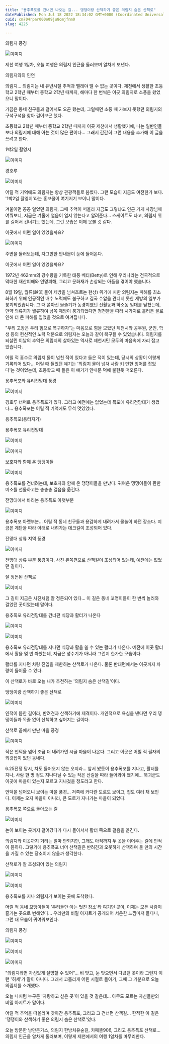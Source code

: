 ```yaml
---
title: "용추폭포를 건너면 나오는 길... 댕댕이랑 산책하기 좋은 의림지 숨은 산책로"
datePublished: Mon Jul 18 2022 18:34:02 GMT+0000 (Coordinated Universal Time)
cuid: cm704rpar000o09ju8omjfnm0
slug: 4225

---
```



의림지 풍경

![이미지](https://cdn.hashnode.com/res/hashnode/image/upload/v1739257052637/fa30329c-b543-4910-8a05-3f66b857476f.jpeg)

제천 여행 1일차, 오늘 여행은 의림지 인근을 둘러보며 알차게 보낸다.

의림지와의 인연

의림지... 의림지는 내 유년시절 추억과 뗄래야 뗄 수 없는 곳이다. 제천에서 생활한 초등학교 2학년 때부터 중학교 2학년 때까지, 해마다 한 번씩은 이곳 의림지로 소풍을 왔었으니 말이다.

가끔은 동네 친구들과 걸어서도 오곤 했는데, 그럴때면 소풍 때 가보지 못했던 의림지의 구석구석을 찾아 걸어보곤 했다.

초등학교 2학년 때부터 중학교 2학년 때까지 이곳 제천에서 생활했기에, 나는 일반인들보다 의림지에 대해 아는 것이 많은 편이다... 그래서 간간히 그런 내용을 추가해 이 글을 쓰려고 한다.

1박2일 촬영지

![이미지](https://cdn.hashnode.com/res/hashnode/image/upload/v1739257054753/1ad90625-9455-4a47-aec7-da60d8944342.jpeg)

경호루

![이미지](https://cdn.hashnode.com/res/hashnode/image/upload/v1739257057022/65dc3701-1363-44bb-a7e1-bb50605e7047.jpeg)

어릴 적 기억에도 의림지는 항상 관광객들로 붐볐다. 그런 모습이 지금도 여전한가 보다. '1박2일 촬영지'라는 홍보물이 여기저기 보이니 말이다.

겨울이면 꽁꽁 얼었던 의림지, 그때 추억이 떠올라 지금도 그렇냐고 인근 가게 사장님께 여쭤보니, 지금은 겨울에 얼음이 얼지 않는다고 알려준다... 스케이트도 타고, 의림지 위를 걸어서 건너기도 했는데, 그런 모습은 이제 못볼 것 같다.

이곳에서 어떤 일이 있었을까요?

![이미지](https://cdn.hashnode.com/res/hashnode/image/upload/v1739257059206/447780bd-8bbf-4331-8c54-1f596b111469.jpeg)

주변을 둘러보는데, 자그만한 안내문이 눈에 들어온다.

이곳에서 어떤 일이 있었을까요?

1972년 462mm의 강수량을 기록한 태풍 베티(Betty)로 인해 우리나라는 전국적으로 막대한 재산피해와 인명피해, 그리고 문화재가 손상되는 아픔을 겪어야 했습니다.

8월 19일, 월류(越流 물이 제방을 넘쳐흐르는 현상) 위기에 처한 의림지는 피해를 최소화하기 위해 인공적인 배수 노력에도 불구하고 결국 수압을 견디지 못한 제방의 일부가 붕괴되었습니다. 그 때 쏟아진 물줄기가 농경지였던 신월동과 하소동 일대를 덮쳤는데, 만약 의류지가 월류하여 남쪽 제방이 붕괴되었다면 청천뜰을 따라 시가지로 흘러든 물로 인해 더 큰 피해를 입었을 것으로 여겨집니다.

"우리 고장은 우리 힘으로 복구하자"는 마음으로 힘을 모았던 제천시와 공무원, 군인, 학생 등의 헌신적인 노력 덕분으로 의림지는 오늘과 같이 복구될 수 있었습니다. 의림지를 되살린 이날의 추억은 의림지의 살아있는 역사로 제천시민 모두의 마음속에 자리 잡고 있습니다.

어릴 적 홍수로 의림지 물이 넘친 적이 있다고 들은 적이 있는데, 당시의 상황이 이렇게 기록되어 있다... 어릴 때 들었던 얘기는 '의림지 물이 넘쳐 사람 키 만한 잉어를 잡았다'는 것이었는데, 초등학교 때 들은 이 얘기가 안내문 덕에 불현듯 떠오른다.

용추폭포와 유리전망대 풍경

![이미지](https://cdn.hashnode.com/res/hashnode/image/upload/v1739257061360/0e6d3cd3-d5b8-4534-a857-fbd419356ae9.jpeg)

경호루 너머로 용추폭포가 있다. 그리고 예전에는 없었는데 폭포에 유리전망대가 생겼다... 용추폭포는 어릴 적 기억에도 무척 멋있었다.

용추폭포(용터지기)

용추폭포 유리전망대

![이미지](https://cdn.hashnode.com/res/hashnode/image/upload/v1739257063755/3614ecb7-2df1-422b-83dd-c8af10973436.jpeg)

![이미지](https://cdn.hashnode.com/res/hashnode/image/upload/v1739257065758/d0ab6f90-9036-4753-925b-1b25599ee3aa.jpeg)

보호자와 함께 온 댕댕이들

![이미지](https://cdn.hashnode.com/res/hashnode/image/upload/v1739257067784/feb5138e-9745-4222-a574-19c59b6878a1.jpeg)

용추폭포를 건너려는데, 보호자와 함께 온 댕댕이들을 만났다. 귀여운 댕댕이들이 환한 미소를 선물하고는 총총총 걸음을 옮긴다.

전망대에서 바라본 용추폭포 아랫부분

![이미지](https://cdn.hashnode.com/res/hashnode/image/upload/v1739257069926/f5b58d34-41b4-4ea6-9193-17ff7d28c7f2.jpeg)

용추폭포 아랫부분... 어릴 적 동네 친구들과 용감하게 내려가서 물놀이 하던 장소다. 지금은 계단을 따라 아래로 내려가는 데크길이 조성되어 있다.

전망대 상류 지역 풍경

![이미지](https://cdn.hashnode.com/res/hashnode/image/upload/v1739257071974/7a30cb89-cb60-4335-8eb1-4c509d039ffb.jpeg)

전망대 상류 부분 풍경이다. 사진 왼쪽편으로 산책길이 조성되어 있는데, 예전에는 없었던 길이다.

잘 정돈된 산책로

![이미지](https://cdn.hashnode.com/res/hashnode/image/upload/v1739257074176/e6c0496a-0585-4869-a04b-ef9835976a21.jpeg)

그 길이 지금은 사진처럼 잘 정돈되어 있다... 이 길은 동네 꼬맹이들이 한 번씩 놀러와 걸었던 곳이었는데 말이다.

용추폭포 유리전망대를 건너편 식당과 활터가 나온다

![이미지](https://cdn.hashnode.com/res/hashnode/image/upload/v1739257076252/44afa866-a1d9-4af2-8c50-9582bb5de83e.jpeg)

![이미지](https://cdn.hashnode.com/res/hashnode/image/upload/v1739257078338/30f25bd4-1d3d-48a1-8078-12f728ec95d5.jpeg)

용추폭포 유리전망대를 지나면 식당과 활을 쏠 수 있는 활터가 나온다. 예전에 이곳 활터에서 활을 몇 번 쏴봤는데, 지금은 성수기가 아니라 그런지 한가한 모습이다.

활터를 지나면 차량 진입을 제한하는 산책로가 나온다. 물론 반대편에서는 이곳까지 차량이 들어올 수 있다.

이 산책로가 바로 오늘 내가 추천하는 '의림지 숨은 산책길'이다.

댕댕이랑 산책하기 좋은 산책로

![이미지](https://cdn.hashnode.com/res/hashnode/image/upload/v1739257080659/7c57ce15-73b7-4f34-8eb5-89a68840c435.jpeg)

인적이 뜸한 길이라, 반려견과 산책하기에 제격이다. 개인적으로 욕심을 낸다면 우리 댕댕이들과 목줄 없이 산책하고 싶어지는 길이다.

산책로 끝에서 만난 마을 풍경

![이미지](https://cdn.hashnode.com/res/hashnode/image/upload/v1739257082640/155d5242-a4ce-4cbb-8606-3e4141a4db72.jpeg)

작은 언덕을 넘어 조금 더 내려가면 시골 마을이 나온다. 그리고 이곳은 어릴 적 필자의 외갓집이 있던 동네다.

6.25전쟁 당시, 차도 들어오지 않는 오지라... 앞서 봤듯이 용추폭포를 지나고, 활터를 지나, 사람 한 명 정도 지나다닐 수 있는 작은 산길을 따라 들어와야 했기에... 북괴군도 이곳에 마을이 있는지 모르고 지나쳤을 정도라고 한다.

언덕을 넘어오니 보이는 마을 풍경... 저쪽에 커다란 도로도 보이고, 집도 여러 채 보인다. 이제는 오지 마을이 아니라, 큰 도로가 지나가는 마을이 되었다.

용추폭포 쪽으로 돌아오는 길

![이미지](https://cdn.hashnode.com/res/hashnode/image/upload/v1739257084876/8772cc70-0ee9-4081-9eae-643ae0926c9c.jpeg)

논이 보이는 곳까지 걸어갔다가 다시 돌아서서 활터 쪽으로 걸음을 옮긴다.

의림지와 이곳까지 거리는 얼마 안되지만, 그래도 아직까지 두 곳을 이어주는 길에 인적이 뜸하다. 그렇기에 용추폭포 너머 산책길은 반려견과 오붓하게 산책하며 둘 만의 시간을 가질 수 있는 장소이지 않을까 생각한다.

산책로가 잘 조성되어 있는 의림지

![이미지](https://cdn.hashnode.com/res/hashnode/image/upload/v1739257087026/91a22f3e-ced9-43c2-997c-ec53fa0b20f7.jpeg)

![이미지](https://cdn.hashnode.com/res/hashnode/image/upload/v1739257089125/842f0f93-125f-42bb-b403-52790354ce28.jpeg)

용추폭포를 지나 의림지가 보이는 곳에 도착했다.

어릴 적 동네 꼬맹이들이 '우리들만 아는 멋진 장소'라 여기던 곳이, 이제는 모든 사람이 즐기는 곳으로 변해있다... 우리만의 비밀 아지트가 공개되어 서운한 느낌마저 들다니, 그런 내 모습이 귀여워보인다.

의림지 풍경

![이미지](https://cdn.hashnode.com/res/hashnode/image/upload/v1739257091450/738df2e9-99fd-42e5-bb5a-4cb889f0f86e.jpeg)

![이미지](https://cdn.hashnode.com/res/hashnode/image/upload/v1739257093617/95909cbb-74ce-47ad-a20b-111926097c16.jpeg)

![이미지](https://cdn.hashnode.com/res/hashnode/image/upload/v1739257095545/534a2e96-8d0d-421e-bb6c-778f145a9cbe.jpeg)

"의림지라면 자신있게 설명할 수 있어"... 비 맞고, 눈 맞으면서 다녔던 곳이라 그런지 이런 '허세'가 말이 아니다. 그래서 코흘리개 어린 시절로 돌아가, 그때 그 기분으로 오늘 의림지를 소개했다.

오늘 나처럼 누구든 '자랑하고 싶은 곳'이 있을 것 같은데... 아무도 모르는 자신들만의 비밀 아지트가 말이다.

어릴 적 추억을 떠올리며 찾아간 용추폭포, 그리고 그 건너편 산책길... 한적한 이 길은 '댕댕이와 산책하기 좋은 의림지 숨은 산책로'였다.

오늘 방문한 낭만돈가스, 의림지 한방치유숲길, 카페뜰906, 그리고 용추폭포 산책로... 의림지 인근을 알차게 둘러보며, 이렇게 제천에서의 여행 1일차를 마무리한다.
